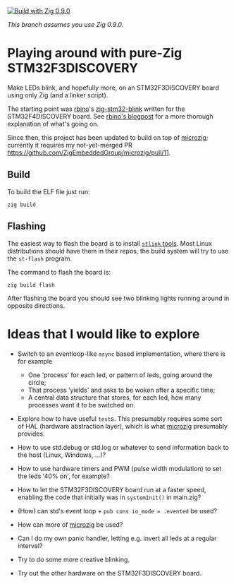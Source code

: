 [![Build with Zig 0.9.0](https://github.com/marnix/zig-stm32f3discovery-play/workflows/Build%20with%20zig%200.9.x/badge.svg?branch=zig-0.9.x)](https://github.com/marnix/zig-stm32f3discovery-play/actions?query=branch%3Azig-0.9.x)

_This branch assumes you use Zig 0.9.0._

# Playing around with pure-Zig STM32F3DISCOVERY

Make LEDs blink, and hopefully more, on an STM32F3DISCOVERY board using only Zig (and a linker script).

The starting point was [rbino](https://github.com/rbino)'s
[zig-stm32-blink](https://github.com/rbino/zig-stm32-blink) written for the STM32F4DISCOVERY board.
See [rbino's blogpost](https://rbino.com/posts/zig-stm32-blink/) for a more thorough explanation of
what's going on.

Since then, this project has been updated to build on top of
[microzig](https://github.com/ZigEmbeddedGroup/microzig);
currently it requires my not-yet-merged PR
https://github.com/ZigEmbeddedGroup/microzig/pull/11.

## Build

To build the ELF file just run:

```
zig build
```

## Flashing

The easiest way to flash the board is to install [`stlink`
tools](https://github.com/stlink-org/stlink). Most Linux distributions should have them in their
repos, the build system will try to use the `st-flash` program.

The command to flash the board is:

```
zig build flash
```

After flashing the board you should see two blinking lights running around in opposite directions.

# Ideas that I would like to explore

- Switch to an eventloop-like `async` based implementation,
  where there is for example
   * One 'process' for each led, or pattern of leds, going around the circle;
   * That process 'yields' and asks to be woken after a specific time;
   * A central data structure that stores, for each led,
     how many processes want it to be switched on.

- Explore how to have useful `test`s.
  This presumably requires some sort of HAL (hardware abstraction layer),
  which is what [microzig](https://github.com/ZigEmbeddedGroup/microzig) presumably provides.

- How to use std.debug or std.log or whatever
  to send information back to the host (Linux, Windows, ...)?

- How to use hardware timers and PWM (pulse width modulation)
  to set the leds '40% on', for example?

- How to let the STM32F3DISCOVERY board run at a faster speed,
  enabling the code that initially was in `systemInit()` in main.zig?

- (How) can std's event loop + `pub cons io_mode = .evented` be used?

- How can more of [microzig](https://github.com/ZigEmbeddedGroup/microzig) be used?

- Can I do my own panic handler, letting e.g. invert all leds at a regular interval?

- Try to do some more creative blinking.

- Try out the other hardware on the STM32F3DISCOVERY board.
